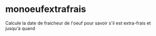 # monoeufextrafrais
Calcule la date de fraicheur de l'oeuf pour savoir s'il est extra-frais et jusqu'à quand
